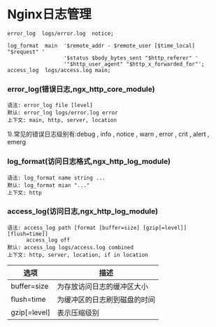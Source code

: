 # Nginx日志管理


```
error_log  logs/error.log  notice;

log_format  main  '$remote_addr - $remote_user [$time_local] "$request" '
                  '$status $body_bytes_sent "$http_referer" '
                  '"$http_user_agent" "$http_x_forwarded_for"';
access_log  logs/access.log main;
```

### error_log(错误日志,ngx_http_core_module)

```
语法: error_log file [level]
默认: error_log logs/error.log error
上下文: main, http, server, location
```

1).常见的错误日志级别有:debug , info , notice , warn , error , crit , alert , emerg

### log_format(访问日志格式,ngx_http_log_module)

```
语法: log_format name string ...
默认: log_format mian "..."
上下文: http
```

### access_log(访问日志,ngx_http_log_module)

```
语法: access_log path [format [buffer=size] [gzip[=level]] [flush=time]]
      access_log off
默认: access_log logs/access.log combined
上下文: http, server, location, if in location
```

选项|描述
--|--
buffer=size|为存放访问日志的缓冲区大小
flush=time|为缓冲区的日志刷到磁盘的时间
gzip[=level]|表示压缩级别